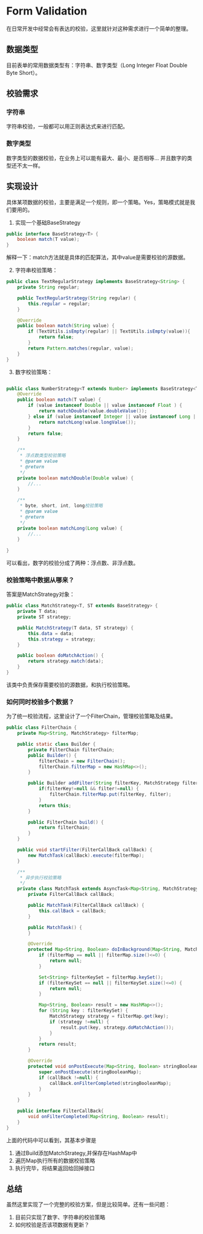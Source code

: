 # Form Validation
在日常开发中经常会有表达的校验，这里就针对这种需求进行一个简单的整理。

## 数据类型
目前表单的常用数据类型有：字符串、数字类型（Long Integer Float Double Byte Short）。

## 校验需求
### 字符串
字符串校验，一般都可以用正则表达式来进行匹配。

### 数字类型
数字类型的数据校验，在业务上可以能有最大、最小、是否相等...
并且数字的类型还不太一样。

## 实现设计
具体某项数据的校验，主要是满足一个规则，即一个策略。Yes，策略模式就是我们要用的。

1. 实现一个基础BaseStrategy
 ```Java
 public interface BaseStrategy<T> {
     boolean match(T value);
 }
 ```
 解释一下：match方法就是具体的匹配算法，其中value是需要校验的源数据。
 
2. 字符串校验策略：
 ```Java
 public class TextRegularStrategy implements BaseStrategy<String> {
     private String regular;
 
     public TextRegularStrategy(String regular) {
         this.regular = regular;
     }
 
     @Override
     public boolean match(String value) {
         if (TextUtils.isEmpty(regular) || TextUtils.isEmpty(value)){
             return false;
         }
         return Pattern.matches(regular, value);
     }
 }
 ```
 
3. 数字校验策略：
```Java

public class NumberStrategy<T extends Number> implements BaseStrategy<T> {
    @Override
    public boolean match(T value) {
        if (value instanceof Double || value instanceof Float ) {
            return matchDouble(value.doubleValue());
        } else if (value instanceof Integer || value instanceof Long || value instanceof Short || value instanceof Byte){
            return matchLong(value.longValue());
        }
        return false;
    }

    /**
     * 浮点数类型校验策略
     * @param value
     * @return
     */
    private boolean matchDouble(Double value) {
        //...
    }

    /**
     * byte, short, int, long校验策略
     * @param value
     * @return
     */
    private boolean matchLong(Long value) {
        //...
    }
    
}
```
可以看出，数字的校验分成了两种：浮点数、非浮点数。

### 校验策略中数据从哪来？
答案是MatchStrategy对象：
```Java
public class MatchStrategy<T, ST extends BaseStrategy> {
    private T data;
    private ST strategy;

    public MatchStrategy(T data, ST strategy) {
        this.data = data;
        this.strategy = strategy;
    }

    public boolean doMatchAction() {
        return strategy.match(data);
    }
}
```
该类中负责保存需要校验的源数据，和执行校验策略。

### 如何同时校验多个数据？
为了统一校验流程，这里设计了一个FilterChain，管理校验策略及结果。
```Java
public class FilterChain {
    private Map<String, MatchStrategy> filterMap;

    public static class Builder {
        private FilterChain filterChain;
        public Builder() {
            filterChain = new FilterChain();
            filterChain.filterMap = new HashMap<>();
        }

        public Builder addFilter(String filterKey, MatchStrategy filter) {
            if(filterKey!=null && filter!=null) {
                filterChain.filterMap.put(filterKey, filter);
            }
            return this;
        }

        public FilterChain build() {
            return filterChain;
        }
    }

    public void startFilter(FilterCallBack callBack) {
        new MatchTask(callBack).execute(filterMap);
    }

    /**
     * 异步执行校验策略
     */
    private class MatchTask extends AsyncTask<Map<String, MatchStrategy>, Integer, Map<String, Boolean>>{
        private FilterCallBack callBack;

        public MatchTask(FilterCallBack callBack) {
            this.callBack = callBack;
        }

        public MatchTask() {
        }

        @Override
        protected Map<String, Boolean> doInBackground(Map<String, MatchStrategy>... params) {
            if (filterMap == null || filterMap.size()<=0) {
                return null;
            }

            Set<String> filterKeySet = filterMap.keySet();
            if (filterKeySet == null || filterKeySet.size()<=0) {
                return null;
            }

            Map<String, Boolean> result = new HashMap<>();
            for (String key : filterKeySet) {
                MatchStrategy strategy = filterMap.get(key);
                if (strategy !=null) {
                    result.put(key, strategy.doMatchAction());
                }
            }
            return result;
        }

        @Override
        protected void onPostExecute(Map<String, Boolean> stringBooleanMap) {
            super.onPostExecute(stringBooleanMap);
            if (callBack !=null) {
                callBack.onFilterCompleted(stringBooleanMap);
            }
        }
    }

    public interface FilterCallBack{
        void onFilterCompleted(Map<String, Boolean> result);
    }
}

```
上面的代码中可以看到，其基本步骤是
1. 通过Build添加MatchStrategy,并保存在HashMap中
2. 遍历Map执行所有的数据校验策略
3. 执行完毕，将结果返回给回掉接口

## 总结
虽然这里实现了一个完整的校验方案，但是比较简单。还有一些问题：
1. 目前只实现了数字、字符串的校验策略
2. 如何校验是否该项数据有更新？